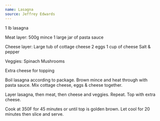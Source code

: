 ```yaml
---
name: Lasagna
source: Jeffrey Edwards
---
```


1 lb lasagna

Meat layer:
500g mince
1 large jar of pasta sauce

Cheese layer:
Large tub of cottage cheese
2 eggs
1 cup of cheese
Salt & pepper

Veggies:
Spinach
Mushrooms

Extra cheese for topping

Boil lasagna according to package.  Brown mince and heat through with pasta sauce.  Mix cottage cheese, eggs & cheese together.  

Layer lasagna, then meat, then cheese and veggies.  Repeat.  Top with extra cheese.

Cook at 350F for 45 minutes or until top is golden brown.  Let cool for 20 minutes then slice and serve.

